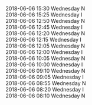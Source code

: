 2018-06-06 15:30 Wednesday  N  
2018-06-06 15:25 Wednesday  I  
2018-06-06 12:50 Wednesday  N  
2018-06-06 12:45 Wednesday  I  
2018-06-06 12:20 Wednesday  N  
2018-06-06 12:15 Wednesday  I  
2018-06-06 12:05 Wednesday  N  
2018-06-06 12:00 Wednesday  I  
2018-06-06 10:05 Wednesday  N  
2018-06-06 10:00 Wednesday  I  
2018-06-06 09:10 Wednesday  N  
2018-06-06 09:05 Wednesday  I  
2018-06-06 08:55 Wednesday  N  
2018-06-06 08:20 Wednesday  I  
2018-06-06 08:10 Wednesday  N  
